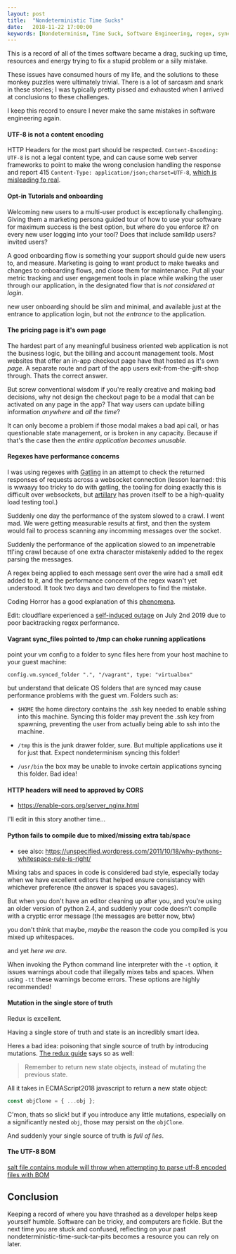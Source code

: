 ```yaml
---
layout: post
title:  "Nondeterministic Time Sucks"
date:   2018-11-22 17:00:00
keywords: [Nondeterminism, Time Suck, Software Engineering, regex, sync folder, vagrant, pricing]
---
```


This is a record of all of the times software became a drag, sucking up time, resources and energy trying to fix a stupid problem or a silly mistake.

These issues have consumed hours of my life, and the solutions to these monkey puzzles were ultimately trivial. There is a lot of sarcasm and snark in these stories; I was typically pretty pissed and exhausted when I arrived at conclusions to these challenges.

I keep this record to ensure I never make the same mistakes in software engineering again.

#### UTF-8 is not a content encoding

HTTP Headers for the most part should be respected. `Content-Encoding: UTF-8` is not a legal content type, and can cause some web server frameworks to point to make the wrong conclusion handling the response and report 415 `Content-Type: application/json;charset=UTF-8`, [which is misleading fo real](https://stackoverflow.com/questions/9254891/what-does-content-type-application-json-charset-utf-8-really-mean).


#### Opt-in Tutorials and onboarding

Welcoming new users to a multi-user product is exceptionally challenging. Giving them a marketing persona guided tour of how to use your software for maximum success is the best option, but where do you enforce it? on every new user logging into your tool? Does that include samlIdp users? invited users?

A good onboarding flow is something your support should guide new users to, and measure.
Marketing is going to want product to make tweaks and changes to onboarding flows, and close them for maintenance.
Put all your metric tracking and user engagement tools in place while walking the user through our application, in the designated flow that is _not considered at login_.

new user onboarding should be slim and minimal, and available just at the entrance to application login, but not _the entrance_ to the application.

#### The pricing page is it's own page

The hardest part of any meaningful business oriented web application is not the business logic, but the billing and account management tools. Most websites that offer an in-app checkout page have that hosted as it's own _page_. A separate route and part of the app users exit-from-the-gift-shop through. Thats the correct answer.

But screw conventional wisdom if you're really creative and making bad decisions, why not design the checkout page to be a modal that can be activated on any page in the app? That way users can update billing information _anywhere_ and _all the time_?

It can only become a problem if those modal makes a bad api call, or has questionable state management, or is broken in any capacity. Because if that's the case then the _entire application becomes unusable._

#### Regexes have performance concerns
I was using regexes with [Gatling](https://gatling.io/docs/2.3/http/http_check/) in an attempt to check the returned responses of requests across a websocket connection (lesson learned: this is wwaayy too tricky to do with gatling, the tooling for doing exactly this is difficult over websockets, but [artillary](https://artillery.io/) has proven itself to be a high-quality load testing tool.)

Suddenly one day the performance of the system slowed to a crawl. I went mad. We were getting measurable results at first, and then the system would fail to process scanning any incomming messages over the socket.

Suddenly the performance of the application slowed to an impenetrable ttl'ing crawl because of one extra character mistakenly added to the regex parsing the messages.

A regex being applied to each message sent over the wire had a small edit added to it, and the performance concern of the regex wasn't yet understood. It took two days and two developers to find the mistake.

Coding Horror has a good explanation of this [phenomena](https://blog.codinghorror.com/regex-performance/).

Edit: cloudflare experienced a [self-induced outage](https://blog.cloudflare.com/details-of-the-cloudflare-outage-on-july-2-2019/) on July 2nd 2019 due to poor backtracking regex performance.

#### Vagrant sync_files pointed to /tmp can choke running applications
point your vm config to a folder to sync files here from your host machine to your guest machine:

```
config.vm.synced_folder ".", "/vagrant", type: "virtualbox"
```

but understand that delicate OS folders that are synced may cause performance problems with the guest vm. Folders such as:

* `$HOME` the home directory contains the .ssh key needed to enable sshing into this machine. Syncing this folder may prevent the .ssh key from spawning, preventing the user from actually being able to ssh into the machine.

* `/tmp` this is the junk drawer folder, sure. But multiple applications use it for just that. Expect nondeterminism syncing this folder!

* `/usr/bin` the box may be unable to invoke certain applications syncing this folder. Bad idea!

#### HTTP headers will need to approved by CORS
* https://enable-cors.org/server_nginx.html

I'll edit in this story another time...

#### Python fails to compile due to mixed/missing extra tab/space
* see also: https://unspecified.wordpress.com/2011/10/18/why-pythons-whitespace-rule-is-right/

Mixing tabs and spaces in code is considered bad style, especially today when we have excellent editors that helped ensure consistancy with whichever preference (the answer is spaces you savages).

But when you don't have an editor cleaning up after you, and you're using an older version of python 2.4, and suddenly your code doesn't compile with a cryptic error message (the messages are better now, btw)

you don't think that maybe, _maybe_ the reason the code you compiled is you mixed up whitespaces.

and yet _here we are_.

When invoking the Python command line interpreter with the `-t` option, it issues warnings about code that illegally mixes tabs and spaces. When using `-tt` these warnings become errors. These options are highly recommended!

#### Mutation in the single store of truth
Redux is excellent.

Having a single store of truth and state is an incredibly smart idea.

Heres a bad idea: poisoning that single source of truth by introducing mutations. [The redux guide](https://redux.js.org/introduction/threeprinciples#changes-are-made-with-pure-functions) says so as well:

> Remember to return new state objects, instead of mutating the previous state.

All it takes in ECMAScript2018 javascript to return a new state object:

```js
const objClone = { ...obj };
```

C'mon, thats so slick! but if you introduce any little mutations, especially on a significantly nested `obj`, those may persist on the `objClone`.

And suddenly your single source of truth is _full of lies_.

#### The UTF-8 BOM

[salt file.contains module will throw when attempting to parse utf-8 encoded files with BOM](https://github.com/saltstack/salt/issues/54357)

## Conclusion
Keeping a record of where you have thrashed as a developer helps keep yourself humble. Software can be tricky, and computers are fickle. But the next time you are stuck and confused, reflecting on your past nondeterministic-time-suck-tar-pits becomes a resource you can rely on later.
